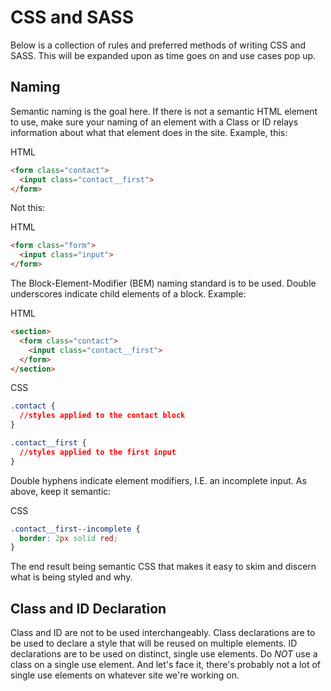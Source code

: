 # CSS and SASS

Below is a collection of rules and preferred methods of writing CSS and SASS. This will be expanded upon as time goes on and use cases pop up.

## Naming

Semantic naming is the goal here. If there is not a semantic HTML element to use, make sure your naming of an element with a Class or ID relays information about what that element does in the site. Example, this:

HTML
```HTML
<form class="contact">
  <input class="contact__first">
</form>
```

Not this:

HTML
```HTML
<form class="form">
  <input class="input">
</form>
```

The Block-Element-Modifier (BEM) naming standard is to be used. Double underscores indicate child elements of a block. Example:

HTML
```HTML
<section>
  <form class="contact">
    <input class="contact__first">
  </form>
</section>
```

CSS
```CSS
.contact {
  //styles applied to the contact block
}

.contact__first {
  //styles applied to the first input
}
```

Double hyphens indicate element modifiers, I.E. an incomplete input. As above, keep it semantic:

CSS
```CSS
.contact__first--incomplete {
  border: 2px solid red;
}
```

The end result being semantic CSS that makes it easy to skim and discern what is being styled and why.

## Class and ID Declaration

Class and ID are not to be used interchangeably. Class declarations are to be used to declare a style that will be reused on multiple elements. ID declarations are to be used on distinct, single use elements. Do *NOT* use a class on a single use element. And let's face it, there's probably not a lot of single use elements on whatever site we're working on.
